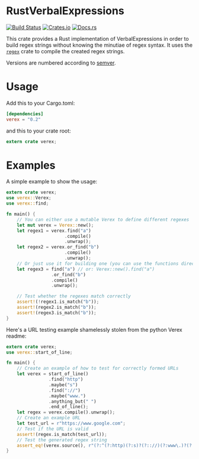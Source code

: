RustVerbalExpressions
=====================

[![Build Status](https://travis-ci.org/VerbalExpressions/RustVerbalExpressions.svg?branch=master)](https://travis-ci.org/VerbalExpressions/RustVerbalExpressions)
[![Crates.io](https://img.shields.io/crates/v/verex.svg)](https://crates.io/crates/verex)
[![Docs.rs](https://docs.rs/verex/badge.svg)](https://docs.rs/verex)

This crate provides a Rust implementation of VerbalExpressions in order to build regex
strings without knowing the minutiae of regex syntax.
It uses the [`regex`](https://github.com/rust-lang-nursery/regex) crate to compile the created regex strings.

Versions are numbered according to [semver](http://semver.org/).

# Usage
Add this to your Cargo.toml:
```toml
[dependencies]
verex = "0.2"
```
and this to your crate root:
```rust
extern crate verex;
```

# Examples
A simple example to show the usage:
```rust
extern crate verex;
use verex::Verex;
use verex::find;

fn main() {
    // You can either use a mutable Verex to define different regexes
    let mut verex = Verex::new();
    let regex1 = verex.find("a")
                      .compile()
                      .unwrap();
    let regex2 = verex.or_find("b")
                      .compile()
                      .unwrap();
    // Or just use it for building one (you can use the functions directly as constructors)
    let regex3 = find("a") // or: Verex::new().find("a")
                 .or_find("b")
                 .compile()
                 .unwrap();

    // Test whether the regexes match correctly
    assert!(!regex1.is_match("b"));
    assert!(regex2.is_match("b"));
    assert!(regex3.is_match("b"));
}
```

Here's a URL testing example shamelessly stolen from the python Verex readme:
```rust
extern crate verex;
use verex::start_of_line;

fn main() {
    // Create an example of how to test for correctly formed URLs
    let verex = start_of_line()
                .find("http")
                .maybe("s")
                .find("://")
                .maybe("www.")
                .anything_but(" ")
                .end_of_line();
    let regex = verex.compile().unwrap();
    // Create an example URL
    let test_url = r"https://www.google.com";
    // Test if the URL is valid
    assert!(regex.is_match(test_url));
    // Test the generated regex string
    assert_eq!(verex.source(), r"(?:^(?:http)(?:s)?(?:://)(?:www\.)?(?:[^ ]*)$)");
}
```
